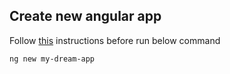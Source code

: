 ## Create new angular app

Follow [this](node.md) instructions before run below command

`
ng new my-dream-app
`